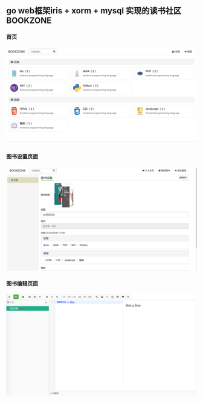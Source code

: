 ## go web框架iris + xorm + mysql 实现的读书社区 BOOKZONE

#### 首页
![首页](https://github.com/infiniteyan/bookzone/blob/master/images/index.png)

#### 图书设置页面
![图书设置页面](https://github.com/infiniteyan/bookzone/blob/master/images/setting.png)

#### 图书编辑页面
![图书编辑页面](https://github.com/infiniteyan/bookzone/blob/master/images/edit.png)